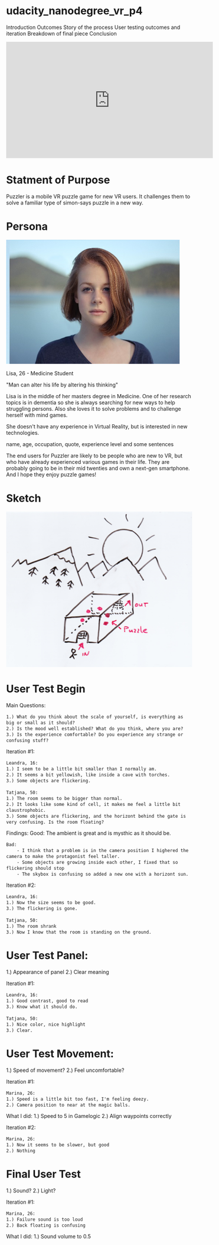 # udacity_nanodegree_vr_p4

Introduction
Outcomes
Story of the process
User testing outcomes and iteration
Breakdown of final piece
Conclusion

<iframe width="560" height="315" src="https://www.youtube.com/embed/ONTIDCe0DeE" frameborder="0" allowfullscreen="allowfullscreen"></iframe>

Statment of Purpose
===================
Puzzler is a mobile VR puzzle game for new VR users. It challenges them to 
solve a familiar type of simon-says puzzle in a new way.

Persona
=======
![Image of Lisa](https://github.com/sprengerst/udacity_nanodegree_vr_p4/blob/master/lisa.jpg)

Lisa, 26 - Medicine Student

"Man can alter his life by altering his thinking"

Lisa is in the middle of her masters degree in Medicine. 
One of her research topics is in dementia so she 
is always searching for new ways to help struggling persons.
Also she loves it to solve problems and to challenge herself with
mind games. 

She doesn't have any experience in Virtual Reality, 
but is interested in new technologies.



name, age, occupation, quote, experience level and some sentences

The end users for Puzzler are likely to be people who are new to VR,
but who have already experienced various games in their life. They are 
probably going to be in their mid twenties and own a next-gen smartphone. 
And I hope they enjoy puzzle games!


Sketch
=======
![Image of Sketch](https://github.com/sprengerst/udacity_nanodegree_vr_p4/blob/master/sketch.png)


User Test Begin
===============

Main Questions:

	1.) What do you think about the scale of yourself, is everything as big or small as it should?
	2.) Is the mood well established? What do you think, where you are?
	3.) Is the experience comfortable? Do you experience any strange or confusing stuff?

Iteration #1:

	Leandra, 16:
	1.) I seem to be a little bit smaller than I normally am.
	2.) It seems a bit yellowish, like inside a cave with torches.
	3.) Some objects are flickering.

	Tatjana, 50:
	1.) The room seems to be bigger than normal. 
	2.) It looks like some kind of cell, it makes me feel a little bit claustrophobic.
	3.) Some objects are flickering, and the horizont behind the gate is very confusing. Is the room floating?
	 
Findings:
	Good:
		The ambient is great and is mysthic as it should be.
	
	Bad:
		- I think that a problem is in the camera position I highered the camera to make the protagonist feel taller.
		- Some objects are growing inside each other, I fixed that so flickering should stop
		- The skybox is confusing so added a new one with a horizont sun.
	
Iteration #2:

	Leandra, 16:
	1.) Now the size seems to be good.
	3.) The flickering is gone.

	Tatjana, 50:
	1.) The room shrank
	3.) Now I know that the room is standing on the ground.
	 

User Test Panel:
================
1.) Appearance of panel
2.) Clear meaning

Iteration #1:

	Leandra, 16:
	1.) Good contrast, good to read
	3.) Know what it should do.

	Tatjana, 50:
	1.) Nice color, nice highlight
	3.) Clear.
	 

User Test Movement:
===================
1.) Speed of movement?
2.) Feel uncomfortable?

Iteration #1:

	Marina, 26:
	1.) Speed is a little bit too fast, I'm feeling deezy.
	2.) Camera position to near at the magic balls.
	
What I did:
	1.) Speed to 5 in Gamelogic
	2.) Align waypoints correctly
	
Iteration #2:

	Marina, 26:
	1.) Now it seems to be slower, but good
	2.) Nothing
	

	
Final User Test
===============
1.) Sound?
2.) Light?
	
Iteration #1:

	Marina, 26:
	1.) Failure sound is too loud
	2.) Back floating is confusing
		
What I did:
	1.) Sound volume to 0.5 